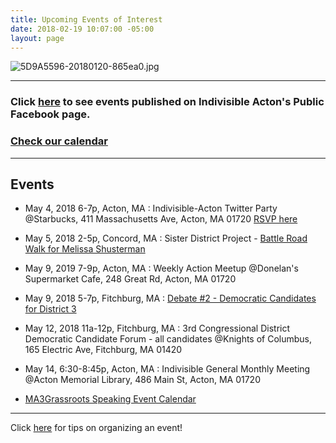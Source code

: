 ```yaml
---
title: Upcoming Events of Interest
date: 2018-02-19 10:07:00 -05:00
layout: page
---
```


![5D9A5596-20180120-865ea0.jpg](/uploads/5D9A5596-20180120-865ea0.jpg)

---

### Click [here](https://www.facebook.com/pg/IndivisibleActon/events/?ref=page_internal) to see events published on Indivisible Acton's Public Facebook page.

### [Check our calendar](http://www.indivisibleacton.org/calendar.html)

---

## Events

* May 4, 2018 6-7p, Acton, MA : Indivisible-Acton Twitter Party @Starbucks, 411 Massachusetts Ave, Acton, MA 01720 [RSVP here](https://actionnetwork.org/events/indivisible-actons-twitter-party?source=direct_link&)


* May 5, 2018 2-5p, Concord, MA : Sister District Project - [Battle Road Walk for Melissa Shusterman](http://sisterdistrictma.com/event/battle-road-walk-for-melissa-shusterman-2018-05-05/)


* May 9, 2019 7-9p, Acton, MA : Weekly Action Meetup @Donelan's Supermarket Cafe, 248 Great Rd, Acton, MA 01720


* May 9, 2018 5-7p, Fitchburg, MA : [Debate #2 - Democratic Candidates for District 3](http://www.lowellsun.com/todaysheadlines/ci_31773152/3rd-district-dem-hopefuls-join-sun-debates#ixzz5BfgCXSc2)


* May 12, 2018 11a-12p, Fitchburg, MA : 3rd Congressional District Democratic Candidate Forum - all candidates @Knights of Columbus, 165 Electric Ave, Fitchburg, MA 01420


* May 14, 6:30-8:45p, Acton, MA : Indivisible General Monthly Meeting @Acton Memorial Library,  486 Main St, Acton, MA 01720


* [MA3Grassroots Speaking Event Calendar](https://www.ma3grassroots.com/event-calendar)

---

Click [here](http://www.indivisibleacton.org/events/organize-an-event.html) for tips on organizing an event!